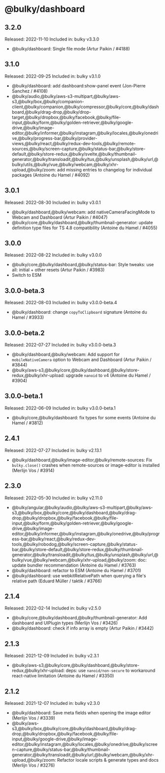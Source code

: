 # @bulky/dashboard

## 3.2.0

Released: 2022-11-10
Included in: bulky v3.3.0

- @bulky/dashboard: Single file mode (Artur Paikin / #4188)

## 3.1.0

Released: 2022-09-25
Included in: bulky v3.1.0

- @bulky/dashboard: add dashboard:show-panel event (Jon-Pierre Sanchez / #4108)
- @bulky/audio,@bulky/aws-s3-multipart,@bulky/aws-s3,@bulky/box,@bulky/companion-client,@bulky/companion,@bulky/compressor,@bulky/core,@bulky/dashboard,@bulky/drag-drop,@bulky/drop-target,@bulky/dropbox,@bulky/facebook,@bulky/file-input,@bulky/form,@bulky/golden-retriever,@bulky/google-drive,@bulky/image-editor,@bulky/informer,@bulky/instagram,@bulky/locales,@bulky/onedrive,@bulky/progress-bar,@bulky/provider-views,@bulky/react,@bulky/redux-dev-tools,@bulky/remote-sources,@bulky/screen-capture,@bulky/status-bar,@bulky/store-default,@bulky/store-redux,@bulky/svelte,@bulky/thumbnail-generator,@bulky/transloadit,@bulky/tus,@bulky/unsplash,@bulky/url,@bulky/utils,@bulky/vue,@bulky/webcam,@bulky/xhr-upload,@bulky/zoom: add missing entries to changelog for individual packages (Antoine du Hamel / #4092)

## 3.0.1

Released: 2022-08-30
Included in: bulky v3.0.1

- @bulky/dashboard,@bulky/webcam: add nativeCameraFacingMode to Webcam and Dashboard (Artur Paikin / #4047)
- @bulky/core,@bulky/dashboard,@bulky/thumbnail-generator: update definition type files for TS 4.8 compatibility (Antoine du Hamel / #4055)

## 3.0.0

Released: 2022-08-22
Included in: bulky v3.0.0

- @bulky/core,@bulky/dashboard,@bulky/status-bar: Style tweaks: use all: initial + other resets (Artur Paikin / #3983)
- Switch to ESM

## 3.0.0-beta.3

Released: 2022-08-03
Included in: bulky v3.0.0-beta.4

- @bulky/dashboard: change `copyToClipboard` signature (Antoine du Hamel / #3933)

## 3.0.0-beta.2

Released: 2022-07-27
Included in: bulky v3.0.0-beta.3

- @bulky/dashboard,@bulky/webcam: Add support for `mobileNativeCamera` option to Webcam and Dashboard (Artur Paikin / #3844)
- @bulky/aws-s3,@bulky/core,@bulky/dashboard,@bulky/store-redux,@bulky/xhr-upload: upgrade `nanoid` to v4 (Antoine du Hamel / #3904)

## 3.0.0-beta.1

Released: 2022-06-09
Included in: bulky v3.0.0-beta.1

- @bulky/core,@bulky/dashboard: fix types for some events (Antoine du Hamel / #3812)

## 2.4.1

Released: 2022-07-27
Included in: bulky v2.13.1

- @bulky/dashboard,@bulky/image-editor,@bulky/remote-sources: Fix `bulky.close()` crashes when remote-sources or image-editor is installed (Merlijn Vos / #3914)

## 2.3.0

Released: 2022-05-30
Included in: bulky v2.11.0

- @bulky/angular,@bulky/audio,@bulky/aws-s3-multipart,@bulky/aws-s3,@bulky/box,@bulky/core,@bulky/dashboard,@bulky/drag-drop,@bulky/dropbox,@bulky/facebook,@bulky/file-input,@bulky/form,@bulky/golden-retriever,@bulky/google-drive,@bulky/image-editor,@bulky/informer,@bulky/instagram,@bulky/onedrive,@bulky/progress-bar,@bulky/react,@bulky/redux-dev-tools,@bulky/robodog,@bulky/screen-capture,@bulky/status-bar,@bulky/store-default,@bulky/store-redux,@bulky/thumbnail-generator,@bulky/transloadit,@bulky/tus,@bulky/unsplash,@bulky/url,@bulky/vue,@bulky/webcam,@bulky/xhr-upload,@bulky/zoom: doc: update bundler recommendation (Antoine du Hamel / #3763)
- @bulky/dashboard: refactor to ESM (Antoine du Hamel / #3701)
- @bulky/dashboard: use webkitRelativePath when querying a file's relative path (Eduard Müller / taktik / #3766)

## 2.1.4

Released: 2022-02-14
Included in: bulky v2.5.0

- @bulky/core,@bulky/dashboard,@bulky/thumbnail-generator: Add dashboard and UIPlugin types (Merlijn Vos / #3426)
- @bulky/dashboard: check if info array is empty (Artur Paikin / #3442)

## 2.1.3

Released: 2021-12-09
Included in: bulky v2.3.1

- @bulky/aws-s3,@bulky/core,@bulky/dashboard,@bulky/store-redux,@bulky/xhr-upload: deps: use `nanoid/non-secure` to workaround react-native limitation (Antoine du Hamel / #3350)

## 2.1.2

Released: 2021-12-07
Included in: bulky v2.3.0

- @bulky/dashboard: Save meta fields when opening the image editor (Merlijn Vos / #3339)
- @bulky/aws-s3,@bulky/box,@bulky/core,@bulky/dashboard,@bulky/drag-drop,@bulky/dropbox,@bulky/facebook,@bulky/file-input,@bulky/google-drive,@bulky/image-editor,@bulky/instagram,@bulky/locales,@bulky/onedrive,@bulky/screen-capture,@bulky/status-bar,@bulky/thumbnail-generator,@bulky/transloadit,@bulky/url,@bulky/webcam,@bulky/xhr-upload,@bulky/zoom: Refactor locale scripts & generate types and docs (Merlijn Vos / #3276)

